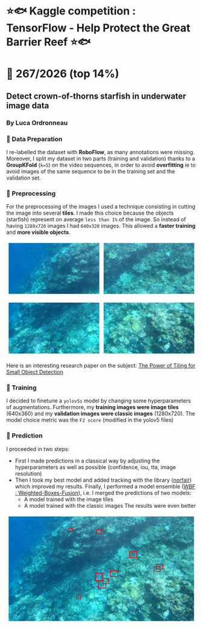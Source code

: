 # ⭐🐟 Kaggle competition : TensorFlow - Help Protect the Great Barrier Reef ⭐🐟
# 🏁 267/2026 (top 14%)
## Detect crown-of-thorns starfish in underwater image data
### By Luca Ordronneau

### 📌 Data Preparation
I re-labelled the dataset with **RoboFlow**, as many annotations were missing. Moreover, I split my dataset in two parts (training and validation) thanks to a **GroupKFold** (`k=5`) on the video sequences, in order to avoid **overfitting** ie to avoid images of the same sequence to be in the training set and the validation set.

### 📌 Preprocessing 
For the preprocessing of the images I used a technique consisting in cutting the image into several **tiles**. I made this choice because the objects (starfish) represent on average `less than 1%` of the image. So instead of having `1280x720` images I had `640x320` images. This allowed a **faster training** and **more visible objects**.

![alt text](images/tiles-starfish.png)

Here is an interesting research paper on the subject: [The Power of Tiling for Small Object Detection](https://openaccess.thecvf.com/content_CVPRW_2019/papers/UAVision/Unel_The_Power_of_Tiling_for_Small_Object_Detection_CVPRW_2019_paper.pdf)

### 📌 Training
I decided to finetune a `yolov5s` model by changing some hyperparameters of augmentations. Furthermore, my **training images were image tiles** (640x360) and my **validation images were classic images** (1280x720). The model choice metric was the `F2 score` (modified in the yolov5 files)

### 📌 Prediction
I proceeded in two steps:
- First I made predictions in a classical way by adjusting the hyperparameters as well as possible (confidence, iou, tta, image resolution)
- Then I took my best model and added tracking with the library ([norfair](https://github.com/tryolabs/norfair)) which improved my results. Finally, I performed a model ensemble ([WBF : Weighted-Boxes-Fusion](https://github.com/ZFTurbo/Weighted-Boxes-Fusion)), i.e. I merged the predictions of two models:
  - A model trained with the image tiles
  - A model trained with the classic images
The results were even better


![alt text](images/starfish.png)
